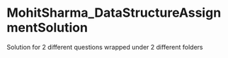 # MohitSharma_DataStructureAssignmentSolution
Solution for 2 different questions wrapped under 2 different folders
